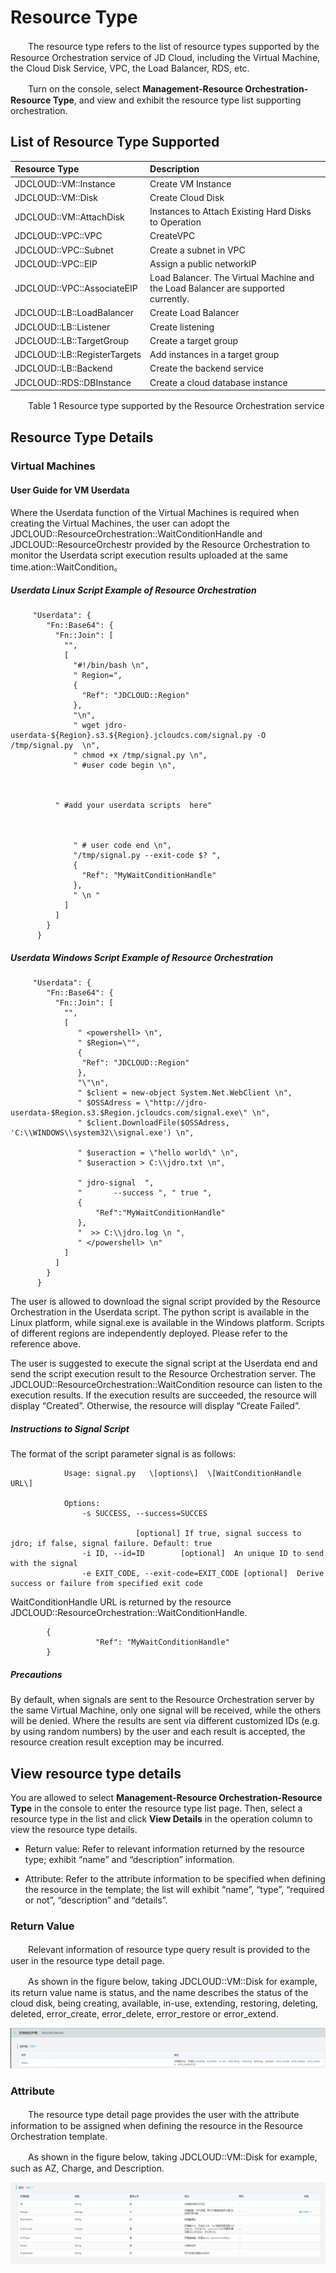 # Resource Type

　　The resource type refers to the list of resource types supported by the Resource Orchestration service of JD Cloud, including the Virtual Machine, the Cloud Disk Service, VPC, the Load Balancer, RDS, etc. 
 
　　Turn on the console, select **Management-Resource Orchestration-Resource Type**, and view and exhibit the resource type list supporting orchestration.

## List of Resource Type Supported

| Resource Type | Description | 
|:-----|:-----|
| JDCLOUD::VM::Instance | Create VM Instance |
| JDCLOUD::VM::Disk | Create Cloud Disk |
| JDCLOUD::VM::AttachDisk | Instances to Attach Existing Hard Disks to Operation | 
| JDCLOUD::VPC::VPC | CreateVPC |
| JDCLOUD::VPC::Subnet | Create a subnet in VPC | 
| JDCLOUD::VPC::EIP | Assign a public networkIP |
| JDCLOUD::VPC::AssociateEIP | Load Balancer. The Virtual Machine and the Load Balancer are supported currently.|
| JDCLOUD::LB::LoadBalancer | Create Load Balancer |
| JDCLOUD::LB::Listener | Create listening |
| JDCLOUD::LB::TargetGroup | Create a target group |
| JDCLOUD::LB::RegisterTargets | Add instances in a target group |
| JDCLOUD::LB::Backend | Create the backend service | 
| JDCLOUD::RDS::DBInstance | Create a cloud database instance |

　　Table 1 Resource type supported by the Resource Orchestration service 
## Resource Type Details
### Virtual Machines
#### User Guide for VM Userdata

Where the Userdata function of the Virtual Machines is required when creating the Virtual Machines, the user can adopt the JDCLOUD::ResourceOrchestration::WaitConditionHandle and JDCLOUD::ResourceOrchestr provided by the Resource Orchestration to monitor the Userdata script execution results uploaded at the same time.ation::WaitCondition。 

##### Userdata Linux Script Example of Resource Orchestration

```
     "Userdata": {
        "Fn::Base64": {
          "Fn::Join": [
            "",
            [
              "#!/bin/bash \n",
              " Region=",
              {
                "Ref": "JDCLOUD::Region"
              },
              "\n",
              " wget jdro-userdata-${Region}.s3.${Region}.jcloudcs.com/signal.py -O /tmp/signal.py  \n",
              " chmod +x /tmp/signal.py \n",
              " #user code begin \n",



    	  " #add your userdata scripts  here"



              " # user code end \n",
              "/tmp/signal.py --exit-code $? ",
              {
                "Ref": "MyWaitConditionHandle"
              },
              " \n "
            ]
          ]
        }
      }

```

##### Userdata Windows Script Example of Resource Orchestration

```
     "Userdata": {
        "Fn::Base64": {
          "Fn::Join": [
            "",
            [
               " <powershell> \n",
               " $Region=\"",
               {
                "Ref": "JDCLOUD::Region"
               },
               "\"\n",
               " $client = new-object System.Net.WebClient \n",
               " $OSSAdress = \"http://jdro-userdata-$Region.s3.$Region.jcloudcs.com/signal.exe\" \n",
               " $client.DownloadFile($OSSAdress, 'C:\\WINDOWS\\system32\\signal.exe') \n",

               " $useraction = \"hello world\" \n",
               " $useraction > C:\\jdro.txt \n",

               " jdro-signal  ",
               "       --success ",	" true ",
               {
                   "Ref":"MyWaitConditionHandle"
               },
               "  >> C:\\jdro.log \n ",
               " </powershell> \n"
            ]
          ]
        }
      }

```

   The user is allowed to download the signal script provided by the Resource Orchestration in the Userdata script. The python script is available in the Linux platform, while signal.exe is available in the Windows platform. Scripts of different regions are independently deployed. Please refer to the reference above.

   The user is suggested to execute the signal script at the Userdata end and send the script execution result to the Resource Orchestration server. The JDCLOUD::ResourceOrchestration::WaitCondition resource can listen to the execution results. If the execution results are succeeded, the resource will display “Created”. Otherwise, the resource will display “Create Failed”.



##### Instructions to Signal Script

   The format of the script parameter signal is as follows:

```
    		Usage: signal.py   \[options\]  \[WaitConditionHandle URL\]

    		Options:
     			-s SUCCESS, --success=SUCCES  

    						[optional] If true, signal success to jdro; if false, signal failure. Default: true 
     			-i ID, --id=ID        [optional]  An unique ID to send with the signal
     			-e EXIT_CODE, --exit-code=EXIT_CODE [optional]  Derive success or failure from specified exit code

```

   WaitConditionHandle URL is returned by the resource JDCLOUD::ResourceOrchestration::WaitConditionHandle.

```
      	{
                   "Ref": "MyWaitConditionHandle"
        }
```

##### Precautions  

By default, when signals are sent to the Resource Orchestration server by the same Virtual Machine, only one signal will be received, while the others will be denied.
Where the results are sent via different customized IDs (e.g. by using random numbers) by the user and each result is accepted, the resource creation result exception may be incurred.


  
## View resource type details

You are allowed to select **Management-Resource Orchestration-Resource Type** in the console to enter the resource type list page. Then, select a resource type in the list and click **View Details** in the operation column to view the resource type details.

- Return value: Refer to relevant information returned by the resource type; exhibit “name” and “description” information. 

- Attribute: Refer to the attribute information to be specified when defining the resource in the template; the list will exhibit “name”, “type”, “required or not”, “description” and “details”.

### Return Value

　　Relevant information of resource type query result is provided to the user in the resource type detail page. 
  
　　As shown in the figure below, taking JDCLOUD::VM::Disk for example, its return value name is status, and the name describes the status of the cloud disk, being creating, available, in-use, extending, restoring, deleting, deleted, error_create, error_delete, error_restore or error_extend.
  
![返回值](../../../../image/Resource-Orchestration/resourcetype002.png)

### Attribute

　　The resource type detail page provides the user with the attribute information to be assigned when defining the resource in the Resource Orchestration template.
  
　　As shown in the figure below, taking JDCLOUD::VM::Disk for example, such as AZ, Charge, and Description.

![属性](../../../../image/Resource-Orchestration/resourcetype003.png)


